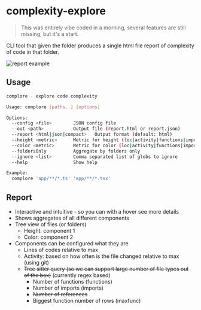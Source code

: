 # complexity-explore

> This was entirely vibe coded in a morning, several features are still missing, but it's a start.

CLI tool that given the folder produces a single html file report of complexity of code in that folder.

![report example](https://otivdev.ams3.cdn.digitaloceanspaces.com/github/Screenshot%202025-08-20%20at%2011.28.52.png)

## Usage

```bash
complore - explore code complexity

Usage: complore [paths..] [options]

Options:
  --config <file>        JSON config file
  --out <path>           Output file (report.html or report.json)
  --report <html|json|compact>   Output format (default: html)
  --height <metric>      Metric for height (loc|activity|functions|imports|maxfunc)
  --color <metric>       Metric for color (loc|activity|functions|imports|maxfunc)
  --foldersOnly          Aggregate by folders only
  --ignore <list>        Comma separated list of globs to ignore
  --help                 Show help

Example:
  complore 'app/**/*.ts' 'app/**/*.tsx'
```

## Report

- Interactive and intuitive - so you can with a hover see more details
- Shows aggregates of all different components
- Tree view of files (or folders)
    - Height: component 1
    - Color: component 2
- Components can be configured what they are
    - Lines of codes relative to max
    - Activity: based on how often is the file changed relative to max (using git)
    - ~~Tree sitter query (so we can support large number of file types out of the box)~~ (currently regex based)
        - Number of functions (functions)
        - Number of imports (imports)
        - ~~Number of references~~
        - Biggest function number of rows (maxfunc)
